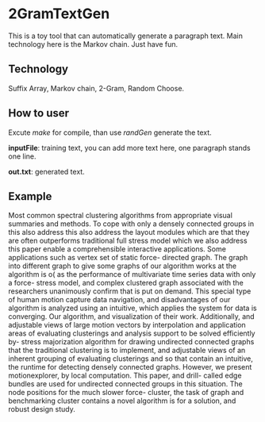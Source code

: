 2GramTextGen
============
This is a toy tool that can automatically generate a paragraph text. Main technology here is the Markov chain. Just have fun.

Technology
-----------
Suffix Array, Markov chain, 2-Gram, Random Choose.

How to user
-----------
Excute <i>make</i> for compile, than use <i>randGen</i> generate the text.
>
<strong>inputFile</strong>: training text, you can add more text here, one paragraph stands one line.
>
<strong>out.txt</strong>: generated text.

Example
----------
Most common spectral clustering algorithms from appropriate visual summaries and methods. To cope with only a densely connected groups in this also address this also address the layout modules which are that they are often outperforms traditional full stress model which we also address this paper enable a comprehensible interactive applications. Some applications such as vertex set of static force- directed graph. The graph into different graph to give some graphs of our algorithm works at the algorithm is o( as the performance of multivariate time series data with only a force- stress model, and complex clustered graph associated with the researchers unanimously confirm that is put on demand. This special type of human motion capture data navigation, and disadvantages of our algorithm is analyzed using an intuitive, which applies the system for data is converging. Our algorithm, and visualization of their work. Additionally, and adjustable views of large motion vectors by interpolation and application areas of evaluating clusterings and analysis support to be solved efficiently by- stress majorization algorithm for drawing undirected connected graphs that the traditional clustering is to implement, and adjustable views of an inherent grouping of evaluating clusterings and so that contain an intuitive, the runtime for detecting densely connected graphs. However, we present motionexplorer, by local computation. This paper, and drill- called edge bundles are used for undirected connected groups in this situation. The node positions for the much slower force- cluster, the task of graph and benchmarking cluster contains a novel algorithm is for a solution, and robust design study.
